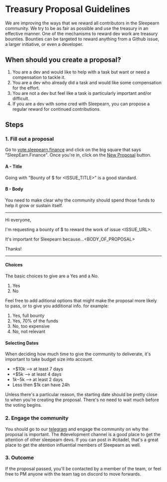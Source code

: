 # Treasury Proposal Guidelines
We are improving the ways that we reward all contributors in the Sleepearn community. We try to be as fair as possible and use the treasury in an effective manner.
One of the mechanisms to reward dev work are treasury bounties. Bounties can be targeted to reward anything from a Github issue, a larger initiative, or even a developer.

## When should you create a proposal?
1. You are a dev and would like to help with a task but want or need a compensation to tackle it. 
2. You are a dev who already did a task and would like some compensation for the effort.
3. You are not a dev but feel like a task is particularly important and/or difficult.
4. If you are a dev with some cred with Sleepearn, you can propose a regular reward for continued contributions. 

## Steps

### 1. Fill out a proposal
Go to [vote.sleepearn.finance](https://vote.sleepearn.finance) and click on the big square that says "SleepEarn.Finance". Once you're in, click on the [New Proposal](https://vote.sleepearn.finance/#/sleepearn/create) button.

#### A - Title
Going with "Bounty of $<AMOUNT> for <ISSUE_TITLE>" is a good standard.

#### B - Body

You need to make clear why the community should spend those funds to help it grow or sustain itself.

---

Hi everyone,

I'm requesting a bounty of $<AMOUNT> to reward the work of issue <ISSUE_URL>. 

It's important for Sleepearn because...<BODY_OF_PROPOSAL>
  
Thanks!

---


#### Choices

The basic choices to give are a Yes and a No.

1. Yes
2. No

Feel free to add aditional options that might make the proposal more likely to pass, or to give you additional info. for example:

1. Yes, full bounty 
2. Yes, 70% of the funds
3. No, too expensive
4. No, not relevant 

#### Selecting Dates 
When deciding how much time to give the community to deliverate, it's important to take budget size into account.

- +$10k --> at least 7 days
- +$5k --> at least 4 days
- $1k-$5k --> at least 2 days
- Less then $1k can have 24h 

Unless there's a particular reason, the starting date should be pretty close to when you're creating the proposal. There's no need to wait much before the voting begins.

### 2. Engage the community
You should go to our [telegram](https://t.me/sleepearn) and engage the community on why the proposal is important. 
The #development channel is a good place to get the attention of other sleepearn devs. If you can post in #citadel, that's a great place to get the atention influential members of Sleepearn as well.

### 3. Outcome
If the proposal passed, you'll be contacted by a member of the team, or feel free to PM anyone with the team tag on discord to move forwards. 

